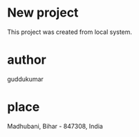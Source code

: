 # New project
This project was created from local system.

# author
guddukumar

# place
Madhubani, Bihar - 847308, India
